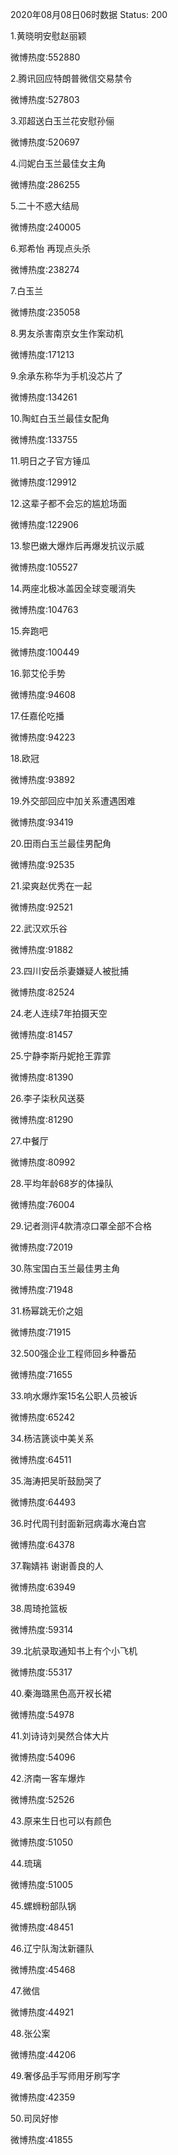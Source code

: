 2020年08月08日06时数据
Status: 200

1.黄晓明安慰赵丽颖

微博热度:552880

2.腾讯回应特朗普微信交易禁令

微博热度:527803

3.邓超送白玉兰花安慰孙俪

微博热度:520697

4.闫妮白玉兰最佳女主角

微博热度:286255

5.二十不惑大结局

微博热度:240005

6.郑希怡 再现点头杀

微博热度:238274

7.白玉兰

微博热度:235058

8.男友杀害南京女生作案动机

微博热度:171213

9.余承东称华为手机没芯片了

微博热度:134261

10.陶虹白玉兰最佳女配角

微博热度:133755

11.明日之子官方锤瓜

微博热度:129912

12.这辈子都不会忘的尴尬场面

微博热度:122906

13.黎巴嫩大爆炸后再爆发抗议示威

微博热度:105527

14.两座北极冰盖因全球变暖消失

微博热度:104763

15.奔跑吧

微博热度:100449

16.郭艾伦手势

微博热度:94608

17.任嘉伦吃播

微博热度:94223

18.欧冠

微博热度:93892

19.外交部回应中加关系遭遇困难

微博热度:93419

20.田雨白玉兰最佳男配角

微博热度:92535

21.梁爽赵优秀在一起

微博热度:92521

22.武汉欢乐谷

微博热度:91882

23.四川安岳杀妻嫌疑人被批捕

微博热度:82524

24.老人连续7年拍摄天空

微博热度:81457

25.宁静李斯丹妮抢王霏霏

微博热度:81390

26.李子柒秋风送葵

微博热度:81290

27.中餐厅

微博热度:80992

28.平均年龄68岁的体操队

微博热度:76004

29.记者测评4款清凉口罩全部不合格

微博热度:72019

30.陈宝国白玉兰最佳男主角

微博热度:71948

31.杨幂跳无价之姐

微博热度:71915

32.500强企业工程师回乡种番茄

微博热度:71655

33.响水爆炸案15名公职人员被诉

微博热度:65242

34.杨洁篪谈中美关系

微博热度:64511

35.海涛把吴昕鼓励哭了

微博热度:64493

36.时代周刊封面新冠病毒水淹白宫

微博热度:64378

37.鞠婧祎 谢谢善良的人

微博热度:63949

38.周琦抢篮板

微博热度:59314

39.北航录取通知书上有个小飞机

微博热度:55317

40.秦海璐黑色高开衩长裙

微博热度:54978

41.刘诗诗刘昊然合体大片

微博热度:54096

42.济南一客车爆炸

微博热度:52526

43.原来生日也可以有颜色

微博热度:51050

44.琉璃

微博热度:51005

45.螺蛳粉部队锅

微博热度:48451

46.辽宁队淘汰新疆队

微博热度:45468

47.微信

微博热度:44921

48.张公案

微博热度:44206

49.奢侈品手写师用牙刷写字

微博热度:42359

50.司凤好惨

微博热度:41855

